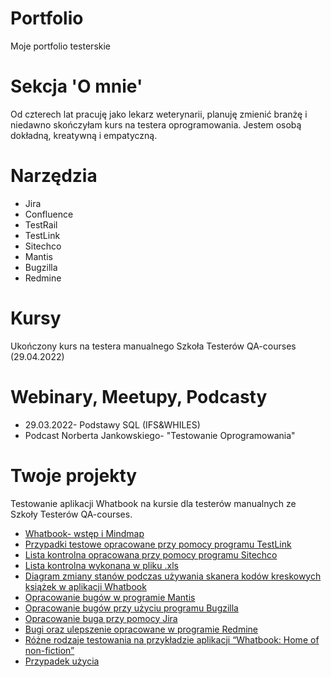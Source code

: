 # Portfolio
Moje portfolio testerskie
# Sekcja 'O mnie'
Od czterech lat pracuję jako lekarz weterynarii, planuję zmienić branżę i niedawno skończyłam kurs na testera oprogramowania. Jestem osobą dokładną, kreatywną i empatyczną.
# Narzędzia
* Jira
* Confluence
* TestRail
* TestLink
* Sitechco
* Mantis
* Bugzilla
* Redmine
# Kursy
Ukończony kurs na testera manualnego Szkoła Testerów QA-courses (29.04.2022)
# Webinary, Meetupy, Podcasty
* 29.03.2022- Podstawy SQL (IFS&WHILES)
* Podcast Norberta Jankowskiego- "Testowanie Oprogramowania"
# Twoje projekty
Testowanie aplikacji Whatbook na kursie dla testerów manualnych ze Szkoły Testerów QA-courses.
* [Whatbook- wstęp i Mindmap](https://drive.google.com/file/d/1ciqqvVgdWhz8_R_6NMnuRSwfOANK6_TK/view?usp=sharing)
* [Przypadki testowe opracowane przy pomocy programu TestLink](https://drive.google.com/file/d/17o_dzWU2xv_p2qPevBSGAf2hN3sbuAAC/view?usp=sharing)
* [Lista kontrolna opracowana przy pomocy programu Sitechco](https://drive.google.com/file/d/1MgO37m6whNYqHO2maEoeNOwlZs-Xl3wa/view?usp=sharing)
* [Lista kontrolna wykonana w pliku .xls](https://drive.google.com/file/d/1Y-8AXGP2bcyGSDn6T3TybDKHy9Fhv_zc/view?usp=sharing)
* [Diagram zmiany stanów podczas używania skanera kodów kreskowych książek w aplikacji Whatbook](https://drive.google.com/file/d/13_ukZ-_O8se87jGaiRYii3oQ1GAhcZ-3/view?usp=sharing)
* [Opracowanie bugów w programie Mantis](https://drive.google.com/file/d/1xHfpfl1_Try5hY-rxDQS4bCnCcEdNHez/view?usp=sharing)
* [Opracowanie bugów przy użyciu programu Bugzilla](https://drive.google.com/file/d/1SlKAbeVQCBpH2DY_GoDMHXJjUkKCp50W/view?usp=sharing)
* [Opracowanie buga przy pomocy Jira](https://drive.google.com/file/d/16_h5IvPyE1a-mgPCsnMW3V6nHPfffJo_/view?usp=sharing)
* [Bugi oraz ulepszenie opracowane w programie Redmine](https://drive.google.com/file/d/1o0OaYeVBlI_qqt6fTW_zw_jsRSOTxOZb/view?usp=sharing)
* [Różne rodzaje testowania na przykładzie aplikacji “Whatbook: Home of non-fiction”](https://drive.google.com/file/d/1aYYigo3E0zg9rmxyTDmfM7pOBMjZp359/view?usp=sharing)
* [Przypadek użycia](https://drive.google.com/file/d/15OHu-WNq37fabil29C-P2TJLVOOF05Dk/view?usp=sharing)
